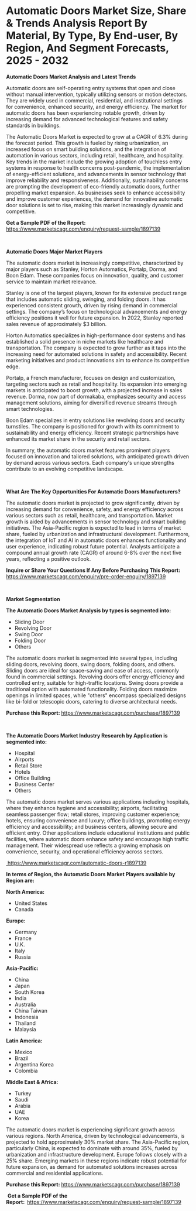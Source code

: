 <p><h1>Automatic Doors Market Size, Share & Trends Analysis Report By Material, By Type, By End-user, By Region, And Segment Forecasts, 2025 - 2032</h1></p><p><strong>Automatic Doors Market Analysis and Latest Trends</strong></p>
<p><p>Automatic doors are self-operating entry systems that open and close without manual intervention, typically utilizing sensors or motion detectors. They are widely used in commercial, residential, and institutional settings for convenience, enhanced security, and energy efficiency. The market for automatic doors has been experiencing notable growth, driven by increasing demand for advanced technological features and safety standards in buildings.</p><p>The Automatic Doors Market is expected to grow at a CAGR of 6.3% during the forecast period. This growth is fueled by rising urbanization, an increased focus on smart building solutions, and the integration of automation in various sectors, including retail, healthcare, and hospitality. Key trends in the market include the growing adoption of touchless entry systems in response to health concerns post-pandemic, the implementation of energy-efficient solutions, and advancements in sensor technology that improve reliability and responsiveness. Additionally, sustainability concerns are prompting the development of eco-friendly automatic doors, further propelling market expansion. As businesses seek to enhance accessibility and improve customer experiences, the demand for innovative automatic door solutions is set to rise, making this market increasingly dynamic and competitive.</p></p>
<p><strong>Get a Sample PDF of the Report:&nbsp;</strong> <a href="https://www.marketscagr.com/enquiry/request-sample/1897139?utm_campaign=2650&utm_medium=2&utm_source=Github&utm_content=ia&utm_term=16042025&utm_id=automatic-doors">https://www.marketscagr.com/enquiry/request-sample/1897139</a></p>
<p>&nbsp;</p>
<p><strong>Automatic Doors Major Market Players</strong></p>
<p><p>The automatic doors market is increasingly competitive, characterized by major players such as Stanley, Horton Automatics, Portalp, Dorma, and Boon Edam. These companies focus on innovation, quality, and customer service to maintain market relevance.</p><p>Stanley is one of the largest players, known for its extensive product range that includes automatic sliding, swinging, and folding doors. It has experienced consistent growth, driven by rising demand in commercial settings. The company’s focus on technological advancements and energy efficiency positions it well for future expansion. In 2022, Stanley reported sales revenue of approximately $3 billion.</p><p>Horton Automatics specializes in high-performance door systems and has established a solid presence in niche markets like healthcare and transportation. The company is expected to grow further as it taps into the increasing need for automated solutions in safety and accessibility. Recent marketing initiatives and product innovations aim to enhance its competitive edge.</p><p>Portalp, a French manufacturer, focuses on design and customization, targeting sectors such as retail and hospitality. Its expansion into emerging markets is anticipated to boost growth, with a projected increase in sales revenue. Dorma, now part of dormakaba, emphasizes security and access management solutions, aiming for diversified revenue streams through smart technologies.</p><p>Boon Edam specializes in entry solutions like revolving doors and security turnstiles. The company is positioned for growth with its commitment to sustainability and energy efficiency. Recent strategic partnerships have enhanced its market share in the security and retail sectors.</p><p>In summary, the automatic doors market features prominent players focused on innovation and tailored solutions, with anticipated growth driven by demand across various sectors. Each company's unique strengths contribute to an evolving competitive landscape.</p></p>
<p>&nbsp;</p>
<p><strong>What Are The Key Opportunities For Automatic Doors Manufacturers?</strong></p>
<p><p>The automatic doors market is projected to grow significantly, driven by increasing demand for convenience, safety, and energy efficiency across various sectors such as retail, healthcare, and transportation. Market growth is aided by advancements in sensor technology and smart building initiatives. The Asia-Pacific region is expected to lead in terms of market share, fueled by urbanization and infrastructural development. Furthermore, the integration of IoT and AI in automatic doors enhances functionality and user experience, indicating robust future potential. Analysts anticipate a compound annual growth rate (CAGR) of around 6-8% over the next five years, reflecting a positive outlook.</p></p>
<p><strong>Inquire or Share Your Questions If Any Before Purchasing This Report:</strong> <a href="https://www.marketscagr.com/enquiry/pre-order-enquiry/1897139?utm_campaign=2650&utm_medium=2&utm_source=Github&utm_content=ia&utm_term=16042025&utm_id=automatic-doors">https://www.marketscagr.com/enquiry/pre-order-enquiry/1897139</a></p>
<p>&nbsp;</p>
<p><strong>Market Segmentation</strong></p>
<p><strong>The Automatic Doors Market Analysis by types is segmented into:</strong></p>
<p><ul><li>Sliding Door</li><li>Revolving Door</li><li>Swing Door</li><li>Folding Door</li><li>Others</li></ul></p>
<p><p>The automatic doors market is segmented into several types, including sliding doors, revolving doors, swing doors, folding doors, and others. Sliding doors are ideal for space-saving and ease of access, commonly found in commercial settings. Revolving doors offer energy efficiency and controlled entry, suitable for high-traffic locations. Swing doors provide a traditional option with automated functionality. Folding doors maximize openings in limited spaces, while "others" encompass specialized designs like bi-fold or telescopic doors, catering to diverse architectural needs.</p></p>
<p><strong>Purchase this Report:&nbsp;</strong><a href="https://www.marketscagr.com/purchase/1897139?utm_campaign=2650&utm_medium=2&utm_source=Github&utm_content=ia&utm_term=16042025&utm_id=automatic-doors">https://www.marketscagr.com/purchase/1897139</a></p>
<p>&nbsp;</p>
<p><strong>The Automatic Doors Market Industry Research by Application is segmented into:</strong></p>
<p><ul><li>Hospital</li><li>Airports</li><li>Retail Store</li><li>Hotels</li><li>Office Building</li><li>Business Center</li><li>Others</li></ul></p>
<p><p>The automatic doors market serves various applications including hospitals, where they enhance hygiene and accessibility; airports, facilitating seamless passenger flow; retail stores, improving customer experience; hotels, ensuring convenience and luxury; office buildings, promoting energy efficiency and accessibility; and business centers, allowing secure and efficient entry. Other applications include educational institutions and public facilities, where automatic doors enhance safety and encourage high traffic management. Their widespread use reflects a growing emphasis on convenience, security, and operational efficiency across sectors.</p></p>
<p><a href="https://www.marketscagr.com/automatic-doors-r1897139?utm_campaign=2650&utm_medium=2&utm_source=Github&utm_content=ia&utm_term=16042025&utm_id=automatic-doors">&nbsp;https://www.marketscagr.com/automatic-doors-r1897139</a></p>
<p><strong>In terms of Region, the Automatic Doors Market Players available by Region are:</strong></p>
<p>
    <p> <strong> North America: </strong>
        <ul>
            <li>United States</li>
            <li>Canada</li>
        </ul>
        </p> 
    <p> <strong> Europe: </strong>
        <ul>
            <li>Germany</li>
            <li>France</li>
            <li>U.K.</li>
            <li>Italy</li>
            <li>Russia</li>
        </ul>
        </p> 
    <p> <strong> Asia-Pacific: </strong>
        <ul>
            <li>China</li>
            <li>Japan</li>
            <li>South Korea</li>
            <li>India</li>
            <li>Australia</li>
            <li>China Taiwan</li>
            <li>Indonesia</li>
            <li>Thailand</li>
            <li>Malaysia</li>
        </ul>
        </p> 
    <p> <strong> Latin America: </strong>
        <ul>
            <li>Mexico</li>
            <li>Brazil</li>
            <li>Argentina Korea</li>
            <li>Colombia</li>
        </ul>
        </p> 
    <p> <strong> Middle East & Africa: </strong>
        <ul>
            <li>Turkey</li>
            <li>Saudi</li>
            <li>Arabia</li>
            <li>UAE</li>
            <li>Korea</li>
        </ul>
    </p>
    </p>
<p><p>The automatic doors market is experiencing significant growth across various regions. North America, driven by technological advancements, is projected to hold approximately 30% market share. The Asia-Pacific region, particularly China, is expected to dominate with around 35%, fueled by urbanization and infrastructure development. Europe follows closely with a 25% share. Emerging markets in these regions indicate robust potential for future expansion, as demand for automated solutions increases across commercial and residential applications.</p></p>
<p><strong>Purchase this Report: </strong><a href="https://www.marketscagr.com/purchase/1897139?utm_campaign=2650&utm_medium=2&utm_source=Github&utm_content=ia&utm_term=16042025&utm_id=automatic-doors">https://www.marketscagr.com/purchase/1897139</a></p>
<p>&nbsp;<strong>Get a Sample PDF of the Report:&nbsp;&nbsp;</strong><a href="https://www.marketscagr.com/enquiry/request-sample/1897139?utm_campaign=2650&utm_medium=2&utm_source=Github&utm_content=ia&utm_term=16042025&utm_id=automatic-doors">https://www.marketscagr.com/enquiry/request-sample/1897139</a></p>
<p><strong></strong></p>
<p><p></p><p></p><p></p></p>